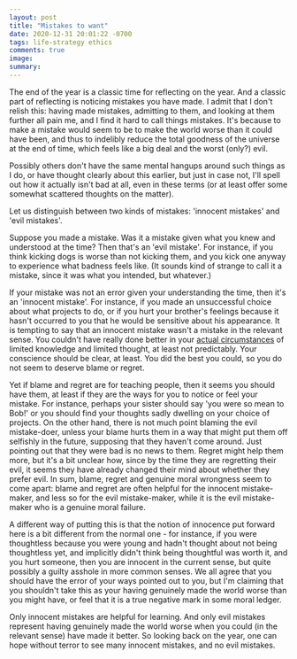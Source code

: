 ```yaml
---
layout: post
title: "Mistakes to want"
date: 2020-12-31 20:01:22 -0700
tags: life-strategy ethics
comments: true
image:
summary:
---
```

The end of the year is a classic time for reflecting on the year. And a classic part of reflecting is noticing mistakes you have made. I admit that I don't relish this: having made mistakes, admitting to them, and looking at them further all pain me, and I find it hard to call things mistakes. It's because to make a mistake would seem to be to make the world worse than it could have been, and thus to indelibly reduce the total goodness of the universe at the end of time, which feels like a big deal and the worst (only?) evil.<!--ex-->

Possibly others don't have the same mental hangups around such things as I do, or have thought clearly about this earlier, but just in case not, I'll spell out how it actually isn't bad at all, even in these terms (or at least offer some somewhat scattered thoughts on the matter).

Let us distinguish between two kinds of mistakes: 'innocent mistakes' and 'evil mistakes'.

Suppose you made a mistake. Was it a mistake given what you knew and understood at the time? Then that's an 'evil mistake'. For instance, if you think kicking dogs is worse than not kicking them, and you kick one anyway to experience what badness feels like. (It sounds kind of strange to call it a mistake, since it was what you intended, but whatever.)

If your mistake was not an error given your understanding the time, then it's an 'innocent mistake'. For instance, if you made an unsuccessful choice about what projects to do, or if you hurt your brother's feelings because it hasn't occurred to you that he would be sensitive about his appearance. It is tempting to say that an innocent mistake wasn't a mistake in the relevant sense. You couldn't have really done better in your [actual circumstances](https://worldspiritsockpuppet.com/2020/12/28/infinite-possibilities.html) of limited knowledge and limited thought, at least not predictably. Your conscience should be clear, at least. You did the best you could, so you do not seem to deserve blame or regret.

Yet if blame and regret are for teaching people, then it seems you should have them, at least if they are the ways for you to notice or feel your mistake. For instance, perhaps your sister should say 'you were so mean to Bob!' or you should find your thoughts sadly dwelling on your choice of projects. On the other hand, there is not much point blaming the evil mistake-doer, unless your blame hurts them in a way that might put them off selfishly in the future, supposing that they haven't come around. Just pointing out that they were bad is no news to them. Regret might help them more, but it's a bit unclear how, since by the time they are regretting their evil, it seems they have already changed their mind about whether they prefer evil. In sum, blame, regret and genuine moral wrongness seem to come apart: blame and regret are often helpful for the innocent mistake-maker, and less so for the evil mistake-maker, while it is the evil mistake-maker who is a genuine moral failure.

A different way of putting this is that the notion of innocence put forward here is a bit different from the normal one - for instance, if you were thoughtless because you were young and hadn't thought about not being thoughtless yet, and implicitly didn't think being thoughtful was worth it, and you hurt someone, then you are innocent in the current sense, but quite possibly a guilty asshole in more common senses. We all agree that you should have the error of your ways pointed out to you, but I'm claiming that you shouldn't take this as your having genuinely made the world worse than you might have, or feel that it is a true negative mark in some moral ledger.

Only innocent mistakes are helpful for learning. And only evil mistakes represent having genuinely made the world worse when you could (in the relevant sense) have made it better. So looking back on the year, one can hope without terror to see many innocent mistakes, and no evil mistakes.
